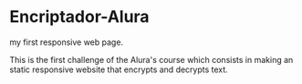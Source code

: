 # Encriptador-Alura
my first responsive web page.

This is the first challenge of the Alura's course which consists in making an static responsive website that encrypts and decrypts text.
